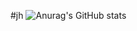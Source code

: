 #jh
![Anurag's GitHub stats](https://github-readme-stats.vercel.app/api?username=yjh961010&show_icons=true&theme=radical)

